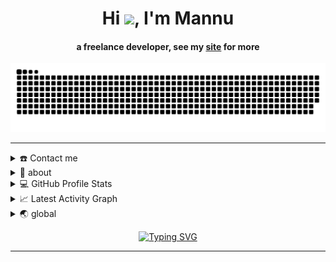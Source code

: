 <div align="center">
<h1 align="center">Hi <img width="35" src="https://github.com/MannuVilasara/MannuVilasara/blob/main/waving.gif?raw=true">, I'm Mannu</h1>
<h4 align="center">a freelance developer, see my <a href="https://dev-mannu.vercel.app" target="_blank">site</a> for more</h4>
</div>

<div align="center">
  <a href="https://github.com/MannuVilasara">
  <img  src="./grid-snake.svg"
       alt="snake" /></a>
</div>

-----
<details>
  <summary>☎️ Contact me</summary>
<div>
  <samp>
    <h2 align="center">you can reach me by:</h2>
    <p align="center">
      <br/>
      <a href="mailto:mannuvilasara@gmail.com" target="blank"><img align="center"
         src="https://img.shields.io/badge/gmail-EA4335.svg?style=for-the-badge&logo=gmail&logoColor=white"
         alt="azzar" height="30"/></a>
    </p>
  <p align="center">
      <a href="https://instagram.com/code_x_mannu1" target="blank"><img align="center"
         src="https://img.shields.io/badge/instagram-%23E4405F.svg?style=for-the-badge&logo=Instagram&logoColor=white"
         alt="azzar" height="30"/></a>
      <a href="https://wa.me/+919478715271" target="blank"><img align="center"
         src="https://img.shields.io/badge/whatsapp-4B7F1.svg?style=for-the-badge&logo=whatsapp&logoColor=white"
         alt="azzar" height="30"/></a>
      <br>
    </p>
  </samp>
</div>
</details>

<details>
  <summary>🧮 about</summary>
<div>
<samp>
<h2 align="center">About this Account</h2>
 <p align="center">
  <a href="github.com/MannuVilasara" target="blank"><img align="center" 
     src="https://komarev.com/ghpvc/?username=MannuVilasara&style=for-the-badge&label=PROFILE+VIEWS" height="25"
     alt="views count" /></a>
  <a href="https://dev-mannu.vercel.app/"><img align="center" 
     src="https://img.shields.io/website?down_message=offline&style=for-the-badge&up_message=online&url=https%3A%2F%2F1999azzar.github.io%2F1999AZZAR%2F" height="25"
     alt="website" /></a>
  </p>
 </samp>
</div>
</details>
  
<details> 
  <summary>💻 GitHub Profile Stats</summary>
  <div>
  <samp>
    <h2 align="center"> Github stats </h2>
      <br/>
    <details open>
  <summary><h3>Languages</h3></summary>
            <p align="center">
        <a href="https://github.com/MannuVilasara/">
          <img src="https://github-readme-stats.vercel.app/api/top-langs/?username=MannuVilasara&langs_count=6&theme=gruvbox&layout=compact&hide_border=true"
          alt="Mannu :: overall Top Langs " /></a>
      </p>
        <p align="center">
          <a href="https://github.com/MannuVilasara/">
          <img width="45%" src="https://github-profile-summary-cards.vercel.app/api/cards/repos-per-language?username=MannuVilasara&theme=gruvbox&layout=compact&hide_border=true"
          alt="Mannu :: Top Langs by repo" />
          <img width="45%" src="https://github-profile-summary-cards.vercel.app/api/cards/most-commit-language?username=MannuVilasara&theme=gruvbox&layout=compact&hide_border=true"
          alt="Mannu :: Top Langs by commit" />
          </a>
        </p>
</details>
    <details open>
  <summary><h3>stasistic</h3></summary>
        <p align="center">
          <a href="https://github.com/MannuVilasara/">
          <img width="49.5%" src="https://github-readme-stats.vercel.app/api?username=MannuVilasara&show_icons=true&theme=gruvbox&hide_border=true" />
          <img width="49.5%" src="https://github-readme-streak-stats.herokuapp.com/?user=MannuVilasara&theme=gruvbox&hide_border=true" />
          </a>
       </p>
     <br>
     </samp>
  </div>    
</details>

<details>
  <summary>📈 Latest Activity Graph</summary>
  <samp>
  <br/>
  <h2 align="center"> latest contribution </h2>
<a href="https://github.com/ashutosh00710/github-readme-activity-graph">
  <img alt="azzar's Activity Graph" src="https://github-readme-activity-graph.vercel.app/graph/?username=MannuVilasara&bg_color=000&color=fff&line=00E676&point=fff&hide_border=true" /></a>
<br/>
  </samp>
  </details>
  
<details>
  <summary>🌏 global</summary>
  <br/>
  <details open>
  <summary>👷‍♂️ create your own custom badge</summary>
  <div>
  <samp>
    <h2 align="center">u can try using these website for creating your own custom badge</h2>
    <p align="center">
      <a href="https://forthebadge.com/generator/" target="blank">
        <img src="https://forthebadge.com/images/mark.svg" img align="center" height="50"
        alt="for the badge"/></a>        
      <a href="https://shields.io/" target="blank">
        <img src="https://raw.githubusercontent.com/badges/shields/master/readme-logo.svg" img align="center" height="50"
        alt="shields.io"/></a>
    </p>
    </samp>
  </div>
</details> 
<details open>
  <summary>😒 random stuff</summary>
<div>
<samp>
<h2 align="center"> just an ascii art </h2>
</samp>
</div>

```js
/*
              ______
             |  o o |              ______
            /    -  (\            |  o o |
           / /)   (\ \\          /    -  (\
    ______| | | /) \\ \\        / /)   (\ \\
   |  o o | | || \ || | |______| | | /) \\ \\
  /    -  (\\ \\ (/ | | |  o o | | || \ || | |______
 / /)   (\ \\\ \)   (/ /    -  (\\ \\ (/ | | |  o o |
| | | /) \\ \\)  -    / /)   (\ \\\ \)   (/ /    -  (\
| | || \ || | |_o_o__| | | /) \\ \\)  -    / /)   (\ \\
 \\ \\ (/ | | |  o o | | || \ || | |_o_o__| | | /) \\ \\
  \\ \)   (/ /    -  (\\ \\ (/ | | |  o o | | || \ || | |
   \)  -    / /)   (\ \\\ \)   (/ /    -  (\\ \\ (/ | | |
    |_o_o__| | | /) \\ \\)  -    / /)   (\ \\\ \)   (/ /
    |  o o | | || \ || | |_o_o__| | | /) \\ \\)  -    /
   /    -  (\\ \\ (/ | | |  o o | | || \ || | |_o_o__|
  / /)   (\ \\\ \)   (/ /    -  (\\ \\ (/ | | |  o o |
 | | | /) \\ \\)  -    / /)   (\ \\\ \)   (/ /    -  (\
 | | || \ || | |_o_o__| | | /) \\ \\)  -    / /)   (\ \\
  \\ \\ (/ | | |  o o | | || \ || | |_o_o__| | | /) \\ \\
   \\ \)   (/ /    -  (\\ \\ (/ | | |  o o | | || \ || | |
    \)  -    / /)   (\ \\\ \)   (/ /    -  (\\ \\ (/ | | |
     |_o_o__| | | /) \\ \\)  -    / /)   (\ \\\ \)   (/ /
            | | || \ || | |_o_o__| | | /) \\ \\)  -    /
             \\ \\ (/ | | |      | | || \ || | |_o_o__|
    l42       \\ \)   (/ /        \\ \\ (/ | | |
               \)  -    /          \\ \)   (/ /
                |_o_o__|            \)  -    /
                                     |_o_o__|
*/
```
</details>
<br/>
</details> 

  
 <p align="center"><a href="https://git.io/typing-svg"><img src="https://readme-typing-svg.demolab.com?font=Fira+Code&pause=1000&color=0E7334&center=true&vCenter=true&width=435&lines=Freelance+embedded+device+developer;have+high+creativity;Able+to+work+in+team+or+individual+" alt="Typing SVG" /></a></p>
  
  
-----
